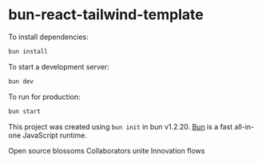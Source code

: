 # bun-react-tailwind-template

To install dependencies:

```bash
bun install
```

To start a development server:

```bash
bun dev
```

To run for production:

```bash
bun start
```

This project was created using `bun init` in bun v1.2.20. [Bun](https://bun.com) is a fast all-in-one JavaScript runtime.

Open source blossoms
Collaborators unite
Innovation flows
